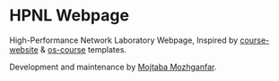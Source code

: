 # HPNL Webpage
High-Performance Network Laboratory Webpage, Inspired by [course-website](https://github.com/svmiller/course-website) & [os-course](https://github.com/os-course/os-course.github.io) templates.

Development and maintenance by [Mojtaba Mozhganfar](mailto:mojtaba@mozh.net).
